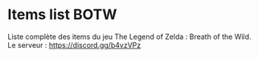 # Items list BOTW
Liste complète des items du jeu The Legend of Zelda : Breath of the Wild.
Le serveur : https://discord.gg/b4vzVPz

